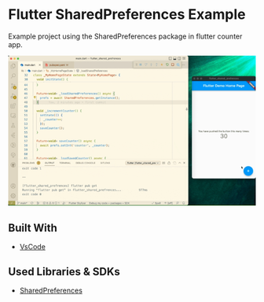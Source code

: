 # Flutter SharedPreferences Example
Example project using the SharedPreferences package in flutter counter app.

![Image](screenshots/ScreenRecording.gif)


## Built With
* [VsCode](https://code.visualstudio.com/)

## Used Libraries & SDKs
* [SharedPreferences](https://pub.dev/packages/shared_preferences)

